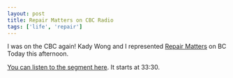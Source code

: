 ```yaml
---
layout: post
title: Repair Matters on CBC Radio
tags: ['life', 'repair']
---
```


I was on the CBC again! Kady Wong and I represented
[Repair Matters](http://repairmatters.ca/) on BC Today this afternoon.

[You can listen to the segment here](https://www.cbc.ca/listen/live-radio/1-4-bc-today/clip/15736413-sep.-16-2019-road-safety.-diy-electronic-repairs). It starts at 33:30.
